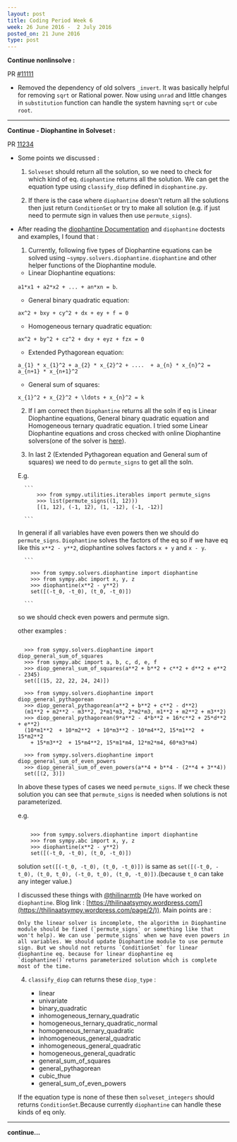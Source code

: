 ```yaml
---
layout: post
title: Coding Period Week 6
week: 26 June 2016 -  2 July 2016
posted_on: 21 June 2016
type: post
---
```


**Continue nonlinsolve :**

PR [#11111](https://github.com/sympy/sympy/pull/11111)

* Removed the dependency of old solvers `_invert`. It was basically helpful for removing `sqrt` or Rational power.
Now using `unrad` and little changes in `substitution` function can handle the system havning `sqrt` or `cube root`.

--------------------------------------------------------------------------------
**Continue - Diophantine in Solveset :**

PR [11234](https://github.com/sympy/sympy/pull/11234)

* Some points we discussed :

    1. `Solveset` should return all the solution, so we need to check for which kind of eq. `diophantine` returns all
    the solution. We can get the equation type using `classify_diop` defined in `diophantine.py`.

    2. If there is the case where `diophantine` doesn't return all the solutions then just return `ConditionSet` or try to
    make all solution (e.g. if just need to permute sign in values then use `permute_signs`).

* After reading the [diophantine Documentation](http://docs.sympy.org/dev/modules/solvers/diophantine.html) and `diophantine` doctests and examples, I found that :

    1. Currently, following five types of Diophantine equations can be solved using `~sympy.solvers.diophantine.diophantine` and other helper functions of the Diophantine module.


    - Linear Diophantine equations:

    `a1*x1 + a2*x2 + ... + an*xn = b`.

    - General binary quadratic equation:

     `ax^2 + bxy + cy^2 + dx + ey + f = 0`

    - Homogeneous ternary quadratic equation:

    `ax^2 + by^2 + cz^2 + dxy + eyz + fzx = 0`

    - Extended Pythagorean equation:

    `a_{1} * x_{1}^2 + a_{2} * x_{2}^2 + ....  + a_{n} * x_{n}^2 = a_{n+1} * x_{n+1}^2`

    - General sum of squares:

    `x_{1}^2 + x_{2}^2 + \ldots + x_{n}^2 = k`

    2. If I am correct then `Diophantine` returns all the soln if eq is Linear Diophantine equations, General binary quadratic equation and Homogeneous ternary quadratic equation. I tried some Linear Diophantine equations and cross checked with online Diophantine solvers(one of the solver is [here](http://www.numbertheory.org/php/main_pell.html)).

    3. In last 2 (Extended Pythagorean equation and General sum of squares) we need to do `permute_signs` to get all the soln.

    E.g.

        ```
            >>> from sympy.utilities.iterables import permute_signs
            >>> list(permute_signs((1, 12)))
            [(1, 12), (-1, 12), (1, -12), (-1, -12)]

        ```

    In general if all variables have even powers then we should do `permute_signs`. `Diophantine` solves the factors of the eq
    so if we have eq like this `x**2 - y**2`, diophantine solves factors `x + y` and `x - y`.


        ```

          >>> from sympy.solvers.diophantine import diophantine
          >>> from sympy.abc import x, y, z
          >>> diophantine(x**2 - y**2)
          set([(-t_0, -t_0), (t_0, -t_0)])

        ```

    so we should check even powers and permute sign.

    other examples :


    ```

      >>> from sympy.solvers.diophantine import diop_general_sum_of_squares
      >>> from sympy.abc import a, b, c, d, e, f
      >>> diop_general_sum_of_squares(a**2 + b**2 + c**2 + d**2 + e**2 - 2345)
      set([(15, 22, 22, 24, 24)])

      >>> from sympy.solvers.diophantine import diop_general_pythagorean
      >>> diop_general_pythagorean(a**2 + b**2 + c**2 - d**2)
      (m1**2 + m2**2 - m3**2, 2*m1*m3, 2*m2*m3, m1**2 + m2**2 + m3**2)
      >>> diop_general_pythagorean(9*a**2 - 4*b**2 + 16*c**2 + 25*d**2 + e**2)
      (10*m1**2  + 10*m2**2  + 10*m3**2 - 10*m4**2, 15*m1**2  + 15*m2**2  
        + 15*m3**2  + 15*m4**2, 15*m1*m4, 12*m2*m4, 60*m3*m4)

      >>> from sympy.solvers.diophantine import diop_general_sum_of_even_powers
      >>> diop_general_sum_of_even_powers(a**4 + b**4 - (2**4 + 3**4))
      set([(2, 3)])

    ```

    In above these types of cases we need `permute_signs`. If we check these solution you can see that `permute_signs`
    is needed when solutions is not parameterized.

    e.g.


    ```

        >>> from sympy.solvers.diophantine import diophantine
        >>> from sympy.abc import x, y, z
        >>> diophantine(x**2 - y**2)
        set([(-t_0, -t_0), (t_0, -t_0)])

    ```

    solution `set([(-t_0, -t_0), (t_0, -t_0)])` is same as `set([(-t_0, -t_0), (t_0, t_0), (-t_0, t_0), (t_0, -t_0)])`.(because `t_0` can take any integer value.)

    I discussed these things with [@thilinarmtb](https://github.com/thilinarmtb) (He have worked on `diophantine`. Blog link : [https://thilinaatsympy.wordpress.com/](https://thilinaatsympy.wordpress.com/page/2/)). Main points are :

      Only the linear solver is incomplete, the algorithm in Diophantine module should be fixed (`permute_signs` or something like that won't help). We can use `permute_signs` when we have even powers in all variables. We should update Diophantine module to use permute sign. But we should not returns `ConditionSet` for linear diophantine eq. because for linear diophantine eq `diophantine()`returns parameterized solution which is complete most of the time.

    4. `classify_diop` can returns these `diop_type` :

        - linear
        - univariate
        - binary_quadratic
        - inhomogeneous_ternary_quadratic
        - homogeneous_ternary_quadratic_normal
        - homogeneous_ternary_quadratic
        - inhomogeneous_general_quadratic
        - inhomogeneous_general_quadratic
        - homogeneous_general_quadratic
        - general_sum_of_squares
        - general_pythagorean
        - cubic_thue
        - general_sum_of_even_powers

     If the equation type is none of these then `solveset_integers` should returns `ConditionSet`.Because currently `diophantine`
     can handle these kinds of eq only.


--------------------------------------------------------------------------------


**continue...**
